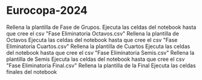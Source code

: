# Eurocopa-2024

Rellena la plantilla de Fase de Grupos.
Ejecuta las celdas del notebook hasta que cree el csv "Fase Eliminatoria Octavos.csv"
Rellena la plantilla de Octavos
Ejecuta las celdas del notebook hasta que cree el csv "Fase Eliminatoria Cuartos.csv"
Rellena la plantilla de Cuartos
Ejecuta las celdas del notebook hasta que cree el csv "Fase Eliminatoria Semis.csv"
Rellena la plantilla de Semis
Ejecuta las celdas del notebook hasta que cree el csv "Fase Eliminatoria Final.csv"
Rellena la plantilla de la Final
Ejecuta las celdas finales del notebook
